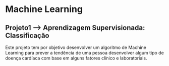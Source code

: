 # Machine Learning

## Projeto1 --> Aprendizagem Supervisionada: Classificação
Este projeto tem por objetivo desenvolver um algoritmo de Machine Learning para prever a tendência de uma pessoa desenvolver 
algum tipo de doença cardíaca com base em alguns fatores clínico e laboratoriais.
